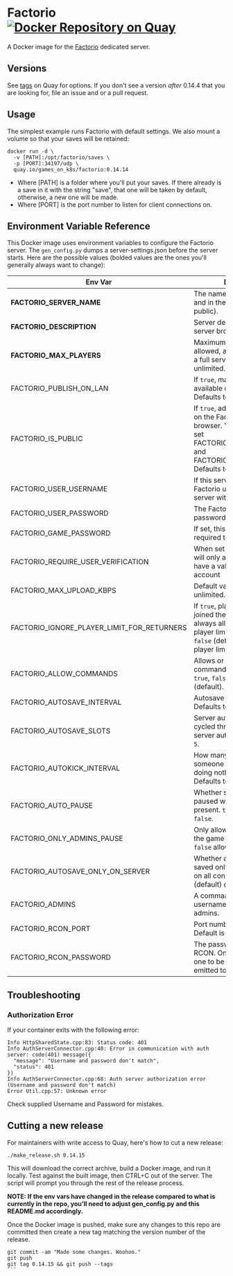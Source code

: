 # Factorio [![Docker Repository on Quay](https://quay.io/repository/games_on_k8s/factorio/status "Docker Repository on Quay")](https://quay.io/repository/games_on_k8s/factorio)

A Docker image for the [Factorio](https://www.factorio.com/) dedicated server.

## Versions

See [tags](https://quay.io/repository/games_on_k8s/factorio?tab=tags) on Quay for options. If you don't see a version _after_ 0.14.4 that you are looking for, file an issue and or a pull request.

## Usage

The simplest example runs Factorio with default settings. We also mount a volume so that your saves will be retained:
```
docker run -d \
  -v [PATH]:/opt/factorio/saves \
  -p [PORT]:34197/udp \
  quay.io/games_on_k8s/factorio:0.14.14
```
* Where [PATH] is a folder where you'll put your saves. If there already is a save in it with the string "save", that one will be taken by default, otherwise, a new one will be made.
* Where [PORT] is the port number to listen for client connections on.

## Environment Variable Reference

This Docker image uses environment variables to configure the Factorio server. The `gen_config.py` dumps a server-settings.json before the server starts. Here are the possible values (bolded values are the ones you'll generally always want to change):

| Env Var                          | Description  
| ---------------------------------|--------------
| **FACTORIO_SERVER_NAME**             | The name to show in-game and in the server browser (if public).  
| **FACTORIO_DESCRIPTION**             | Server description for the server browser (if public).       
| **FACTORIO_MAX_PLAYERS**             | Maximum number of players allowed, admins can join even a full server. 0 means unlimited.      
| FACTORIO_PUBLISH_ON_LAN               | If `true`, make this game available on the server's LAN. Defaults to `true`.
| FACTORIO_IS_PUBLIC               | If `true`, advertise this server on the Factorio game browser. You'll also need to set FACTORIO_USER_USERNAME and FACTORIO_USER_PASSWORD. Defaults to `false`.
| FACTORIO_USER_USERNAME           | If this server is public, a Factorio username to auth the server with.
| FACTORIO_USER_PASSWORD           | The Factorio user's matching password.
| FACTORIO_GAME_PASSWORD           | If set, this password will be required to join.
| FACTORIO_REQUIRE_USER_VERIFICATION | When set to true, the server will only allow clients that have a valid Factorio.com account
| FACTORIO_MAX_UPLOAD_KBPS         | Default value is `0`. `0` means unlimited.
| FACTORIO_IGNORE_PLAYER_LIMIT_FOR_RETURNERS | If `true`, players who have joined the server before are always allowed. Even if the player limit has been reached. `false` (default) enforces the player limit for all cases.
| FACTORIO_ALLOW_COMMANDS          | Allows or disallows console commands. Must be one of: `true`, `false`, or `admins-only` (default).
| FACTORIO_AUTOSAVE_INTERVAL       | Autosave interval in minutes. Defaults to `10`.
| FACTORIO_AUTOSAVE_SLOTS          | Server autosave slots, it is cycled through when the server autosaves. Defaults to `5`.
| FACTORIO_AUTOKICK_INTERVAL       | How many minutes until someone is kicked when doing nothing, `0` for never. Defaults to `0`.
| FACTORIO_AUTO_PAUSE              | Whether should the server be paused when no players are present. `true` (default) or `false`.
| FACTORIO_ONLY_ADMINS_PAUSE       | Only allow admins to pause the game if `true` (default), `false` allows everyone.
| FACTORIO_AUTOSAVE_ONLY_ON_SERVER | Whether autosaves should be saved only on server or also on all connected clients. `true` (default) or `false`.
| FACTORIO_ADMINS                  | A commaa-separated list of usernames who are set as admins.
| FACTORIO_RCON_PORT               | Port number to run RCON on. Default is 27015.
| FACTORIO_RCON_PASSWORD           | The password to use for RCON. Omitting this will cause one to be auto-generated and emitted to stdout.
## Troubleshooting

### Authorization Error

If your container exits with the following error:
```
Info HttpSharedState.cpp:83: Status code: 401
Info AuthServerConnector.cpp:40: Error in communication with auth server: code(401) message({
  "message": "Username and password don't match",
  "status": 401
})
Info AuthServerConnector.cpp:68: Auth server authorization error (Username and password don't match)
Error Util.cpp:57: Unknown error
```
Check supplied Username and Password for mistakes.

## Cutting a new release

For maintainers with write access to Quay, here's how to cut a new release:
```
./make_release.sh 0.14.15
```
This will download the correct archive, build a Docker image, and run it locally. Test against the built image, then CTRL+C out of the server. The script will prompt you through the rest of the release process.

**NOTE: If the env vars have changed in the release compared to what is currently in the repo, you'll need to adjust gen_config.py and this README.md accordingly.**

Once the Docker image is pushed, make sure any changes to this repo are committed then create a new tag matching the version number of the release.

````
git commit -am "Made some changes. Woohoo."
git push
git tag 0.14.15 && git push --tags
```
